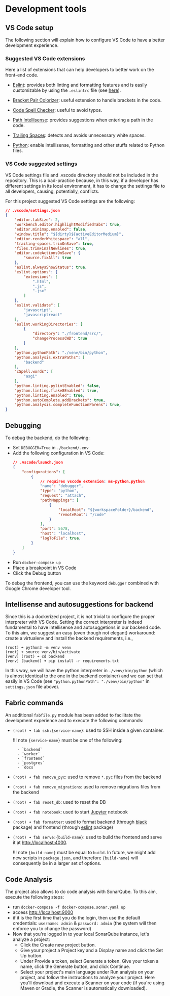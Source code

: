 # Development tools

## VS Code setup

The following section will explain how to configure VS Code to have a better development experience.

### Suggested VS Code extensions

Here a list of extensions that can help developers to better work on the front-end code.

- [Eslint](https://marketplace.visualstudio.com/items?itemName=dbaeumer.vscode-eslint): provides both linting and formatting features and is easily customizable by using the `.eslintrc` file (see [here](https://eslint.org/docs/rules/)).

- [Bracket Pair Colorizer](https://marketplace.visualstudio.com/items?itemName=CoenraadS.bracket-pair-colorizer): useful extension to handle brackets in the code.

- [Code Spell Checker](https://marketplace.visualstudio.com/items?itemName=streetsidesoftware.code-spell-checker): useful to avoid typos.

- [Path Intellisense](https://marketplace.visualstudio.com/items?itemName=christian-kohler.path-intellisense): provides suggestions when entering a path in the code.

- [Trailing Spaces](https://marketplace.visualstudio.com/items?itemName=shardulm94.trailing-spaces): detects and avoids unnecessary white spaces.

- [Python](https://marketplace.visualstudio.com/items?itemName=ms-python.python): enable intellisense, formatting and other stuffs related to Python files.

### VS Code suggested settings

VS Code settings file and .vscode directory should not be included in the repository. This is a bad-practice because, in this way, if a developer has different settings in its local environment, it has to change the settings file to all developers, causing, potentially, conflicts.

For this project suggested VS Code settings are the following:

``` json
// .vscode/settings.json
{
    "editor.tabSize": 2,
    "workbench.editor.highlightModifiedTabs": true,
    "editor.minimap.enabled": false,
    "window.title": "${dirty}${activeEditorMedium}",
    "editor.renderWhitespace": "all",
    "trailing-spaces.trimOnSave": true,
    "files.trimFinalNewlines": true,
    "editor.codeActionsOnSave": {
        "source.fixAll": true
    },
    "eslint.alwaysShowStatus": true,
    "eslint.options": {
        "extensions": [
            ".html",
            ".js",
            ".jsx"
        ]
    },
    "eslint.validate": [
        "javascript",
        "javascriptreact"
    ],
    "eslint.workingDirectories": [
        {
            "directory": "./frontend/src/",
            "changeProcessCWD": true
        }
    ],
    "python.pythonPath": "./venv/bin/python",
    "python.analysis.extraPaths": [
        "backend"
    ],
    "cSpell.words": [
        "asgi"
    ],
    "python.linting.pylintEnabled": false,
    "python.linting.flake8Enabled": true,
    "python.linting.enabled": true,
    "python.autoComplete.addBrackets": true,
    "python.analysis.completeFunctionParens": true,
}
```

## Debugging
To debug the backend, do the following:

- Set `DEBUGGER=True` in `./backend/.env`
- Add the following configuration in VS Code:
    ``` json
    // .vscode/launch.json
    {
        "configurations": [
            {
                // requires vscode extension: ms-python.python
                "name": "debugger",
                "type": "python",
                "request": "attach",
                "pathMappings": [
                    {
                        "localRoot": "${workspaceFolder}/backend",
                        "remoteRoot": "/code"
                    }
                ],
                "port": 5678,
                "host": "localhost",
                "logToFile": true,
            }
        ]
    }
    ```
- Run `docker-compose up`
- Place a breakpoint in VS Code
- Click the Debug button

To debug the frontend, you can use the keyword `debugger` combined with Google Chrome developer tool.


## Intellisense and autosuggestions for backend
Since this is a dockerized project, it is not trivial to configure the proper interpreter with VS Code. Setting the correct interpreter is indeed fundamental to have intellisense and autosuggetions in our backend code. To this aim, we suggest an easy (even though not elegant) workaround: create a virtualenv and install the backend requirements, i.e.,
```
(root) ➜ python3 -m venv venv
(root) ➜ source venv/bin/activate
[venv] (root) ➜ cd backend
[venv] (backend) ➜ pip install -r requirements.txt
```
In this way, we will have the python interpreter in `./venv/bin/python` (which is almost identical to the one in the backend container) and we can set that easily in VS Code (see `"python.pythonPath": "./venv/bin/python"` in `settings.json` file above).

## Fabric commands
An additional `fabfile.py` module has been added to facilitate the development experience and to execute the following commands:

- `(root) ➜ fab ssh:{service-name}`: used to SSH inside a given container.

    !!! note
        `{service-name}` must be one of the following:

        - `backend`
        - `worker`
        - `frontend`
        - `postgres`
        - `docs`

- `(root) ➜ fab remove_pyc`: used to remove `*.pyc` files from the backend
- `(root) ➜ fab remove_migrations`: used to remove migrations files from the backend
- `(root) ➜ fab reset_db`: used to reset the DB
- `(root) ➜ fab notebook`: used to start [Jupyter](https://jupyter.org/) notebook
- `(root) ➜ fab formatter`: used to format backend (through [black](https://github.com/psf/black) package) and frontend (through [eslint](https://eslint.org/) package)
- `(root) ➜ fab serve:{build-name}`: used to build the frontend and serve it at [http://localhost:4000](http://localhost:4000).

    !!! note
        `{build-name}` must be equal to `build`. In future, we might add new scripts in `package.json`, and therefore
        `{build-name}` will consequently be in a larger set of options.

## Code Analysis
The project also allows to do code analysis with SonarQube. To this aim, execute the following steps:

- run `docker-compose -f docker-compose.sonar.yaml up`
- access [http://localhost:9000](http://localhost:9000)
- if it is the first time that you do the login, then use the default credentials: `username: admin` & `password: admin` (the system will then enforce you to change the password)
- Now that you're logged in to your local SonarQube instance, let's analyze a project:
    - Click the Create new project button.
    - Give your project a Project key and a Display name and click the Set Up button.
    - Under Provide a token, select Generate a token. Give your token a name, click the Generate button, and click Continue.
    - Select your project's main language under Run analysis on your project, and follow the instructions to analyze your project. Here you'll download and execute a Scanner on your code (if you're using Maven or Gradle, the Scanner is automatically downloaded).
